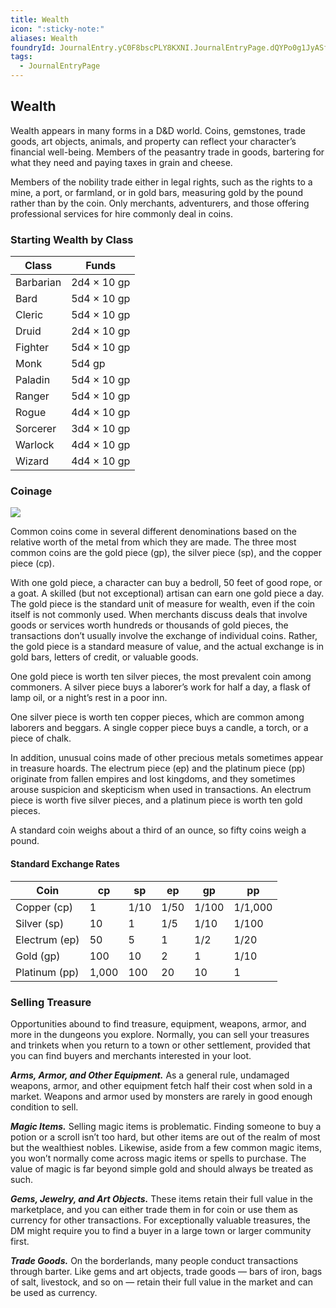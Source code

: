 ```yaml
---
title: Wealth
icon: ":sticky-note:"
aliases: Wealth
foundryId: JournalEntry.yC0F8bscPLY8KXNI.JournalEntryPage.dQYPo0g1JyASfsaP
tags:
  - JournalEntryPage
---
```

## Wealth

Wealth appears in many forms in a D&D world. Coins, gemstones, trade goods, art objects, animals, and property can reflect your character’s financial well-being. Members of the peasantry trade in goods, bartering for what they need and paying taxes in grain and cheese.

Members of the nobility trade either in legal rights, such as the rights to a mine, a port, or farmland, or in gold bars, measuring gold by the pound rather than by the coin. Only merchants, adventurers, and those offering professional services for hire commonly deal in coins.

### [](https://www.dndbeyond.com/sources/dnd/phb-2014/equipment#StartingWealthbyClass)Starting Wealth by Class
|Class|Funds|
|---|---|
|Barbarian|2d4 × 10 gp|
|Bard|5d4 × 10 gp|
|Cleric|5d4 × 10 gp|
|Druid|2d4 × 10 gp|
|Fighter|5d4 × 10 gp|
|Monk|5d4 gp|
|Paladin|5d4 × 10 gp|
|Ranger|5d4 × 10 gp|
|Rogue|4d4 × 10 gp|
|Sorcerer|3d4 × 10 gp|
|Warlock|4d4 × 10 gp|
|Wizard|4d4 × 10 gp|

### [](https://www.dndbeyond.com/sources/dnd/phb-2014/equipment#Coinage)Coinage

[![](https://www.dndbeyond.com/attachments/thumbnails/0/721/350/305/c51.png)](https://www.dndbeyond.com/attachments/0/721/c51.png)

Common coins come in several different denominations based on the relative worth of the metal from which they are made. The three most common coins are the gold piece (gp), the silver piece (sp), and the copper piece (cp).

With one gold piece, a character can buy a bedroll, 50 feet of good rope, or a goat. A skilled (but not exceptional) artisan can earn one gold piece a day. The gold piece is the standard unit of measure for wealth, even if the coin itself is not commonly used. When merchants discuss deals that involve goods or services worth hundreds or thousands of gold pieces, the transactions don’t usually involve the exchange of individual coins. Rather, the gold piece is a standard measure of value, and the actual exchange is in gold bars, letters of credit, or valuable goods.

One gold piece is worth ten silver pieces, the most prevalent coin among commoners. A silver piece buys a laborer’s work for half a day, a flask of lamp oil, or a night’s rest in a poor inn.

One silver piece is worth ten copper pieces, which are common among laborers and beggars. A single copper piece buys a candle, a torch, or a piece of chalk.

In addition, unusual coins made of other precious metals sometimes appear in treasure hoards. The electrum piece (ep) and the platinum piece (pp) originate from fallen empires and lost kingdoms, and they sometimes arouse suspicion and skepticism when used in transactions. An electrum piece is worth five silver pieces, and a platinum piece is worth ten gold pieces.

A standard coin weighs about a third of an ounce, so fifty coins weigh a pound.

#### [](https://www.dndbeyond.com/sources/dnd/phb-2014/equipment#StandardExchangeRates)Standard Exchange Rates
|Coin|cp|sp|ep|gp|pp|
|---|---|---|---|---|---|
|Copper (cp)|1|1/10|1/50|1/100|1/1,000|
|Silver (sp)|10|1|1/5|1/10|1/100|
|Electrum (ep)|50|5|1|1/2|1/20|
|Gold (gp)|100|10|2|1|1/10|
|Platinum (pp)|1,000|100|20|10|1|

### [](https://www.dndbeyond.com/sources/dnd/phb-2014/equipment#SellingTreasure)Selling Treasure

Opportunities abound to find treasure, equipment, weapons, armor, and more in the dungeons you explore. Normally, you can sell your treasures and trinkets when you return to a town or other settlement, provided that you can find buyers and merchants interested in your loot.

**_Arms, Armor, and Other Equipment._** As a general rule, undamaged weapons, armor, and other equipment fetch half their cost when sold in a market. Weapons and armor used by monsters are rarely in good enough condition to sell.

**_Magic Items._** Selling magic items is problematic. Finding someone to buy a potion or a scroll isn’t too hard, but other items are out of the realm of most but the wealthiest nobles. Likewise, aside from a few common magic items, you won’t normally come across magic items or spells to purchase. The value of magic is far beyond simple gold and should always be treated as such.

**_Gems, Jewelry, and Art Objects._** These items retain their full value in the marketplace, and you can either trade them in for coin or use them as currency for other transactions. For exceptionally valuable treasures, the DM might require you to find a buyer in a large town or larger community first.

**_Trade Goods._** On the borderlands, many people conduct transactions through barter. Like gems and art objects, trade goods — bars of iron, bags of salt, livestock, and so on — retain their full value in the market and can be used as currency.